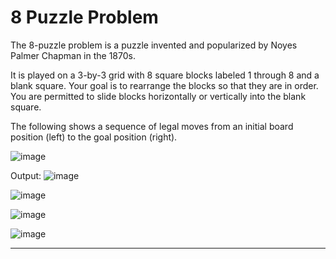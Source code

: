 # 8 Puzzle Problem


The 8-puzzle problem is a puzzle invented and popularized by Noyes Palmer Chapman in the 1870s. 

It is played on a 3-by-3 grid with 8 square blocks labeled 1 through 8 and a blank square. Your goal is to rearrange the blocks so that they are in order. You are permitted to slide blocks horizontally or vertically into the blank square. 

The following shows a sequence of legal moves from an initial board position (left) to the goal position (right).

![image](https://user-images.githubusercontent.com/73773202/156788164-d33eaf69-6312-4a64-9e9b-4da06e15fd23.png)

Output:
![image](https://user-images.githubusercontent.com/73773202/156788342-9055f4e0-2a63-4a85-8937-3cc7d6c724ad.png)

![image](https://user-images.githubusercontent.com/73773202/156788360-c2160a34-a48d-4a18-a9b6-f24f2d0c0b33.png)

![image](https://user-images.githubusercontent.com/73773202/156788380-02c6b375-90ff-4f42-abfc-abf805334821.png)

![image](https://user-images.githubusercontent.com/73773202/156788399-9e702742-ea79-49dd-aefc-1bfe87b376fc.png)



---
